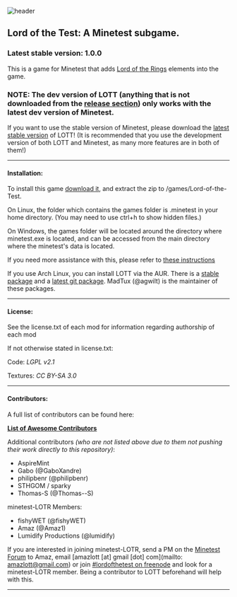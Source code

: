 ![header](https://raw.githubusercontent.com/minetest-LOTT/Lord-of-the-Test/master/menu/header.png)
## Lord of the Test: A Minetest subgame.
### Latest stable version: 1.0.0

This is a game for Minetest that adds [Lord of the Rings](https://en.wikipedia.org/wiki/The_Lord_of_the_Rings) elements into the game.

### NOTE: The dev version of LOTT (anything that is not downloaded from the [release section](https://github.com/minetest-LOTR/Lord-of-the-Test/releases)) only works with the latest dev version of Minetest.
If you want to use the stable version of Minetest, please download the [latest stable version](https://github.com/minetest-LOTR/Lord-of-the-Test/archive/v1.0.0.zip) of LOTT!
(It is recommended that you use the development version of both LOTT and Minetest, as many more features are in both of them!)

-----------------------------------------------------------------------------------------------

#### Installation:

To install this game [download it](../../archive/master.zip), and extract the zip to <your minetest folder>/games/Lord-of-the-Test.

On Linux, the folder which contains the games folder is .minetest in your home directory. (You may need to use ctrl+h to show hidden files.)

On Windows, the games folder will be located around the directory where minetest.exe is located, and can be accessed from the main directory where the minetest's data is located.

If you need more assistance with this, please refer to [these instructions](http://wiki.minetest.net/Subgame#Installing_subgames)


If you use Arch Linux, you can install LOTT via the AUR. There is a [stable package](https://aur.archlinux.org/packages/minetest-lott/) and a [latest git package](https://aur.archlinux.org/packages/minetest-lott-git/).
MadTux (@agwilt) is the maintainer of these packages.

-----------------------------------------------------------------------------------------------

#### License:

See the license.txt of each mod for information regarding authorship of each mod


If not otherwise stated in license.txt:

Code: *LGPL v2.1*

Textures: *CC BY-SA 3.0*

-----------------------------------------------------------------------------------------------

#### Contributors:

A full list of contributors can be found here:

[**List of Awesome Contributors**](https://github.com/minetest-LOTR/Lord-of-the-Test/graphs/contributors)

Additional contributors *(who are not listed above due to them not pushing their work directly to this repository)*:

- AspireMint
- Gabo (@GaboXandre)
- philipbenr (@philipbenr)
- STHGOM / sparky
- Thomas-S (@Thomas--S)

minetest-LOTR Members:
- fishyWET (@fishyWET)
- Amaz (@Amaz1)
- Lumidify Productions (@lumidify)

If you are interested in joining minetest-LOTR, send a PM on the [Minetest Forum](https://forum.minetest.net/index.php) to Amaz, email [amazlott [at] gmail [dot] com](mailto: amazlott@gmail.com) or join [#lordofthetest on freenode](http://webchat.freenode.net/?channels=#lordofthetest) and look for a minetest-LOTR member. Being a contributor to LOTT beforehand will help with this.

-----------------------------------------------------------------------------------------------
